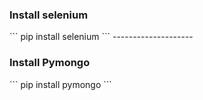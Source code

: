<h3>Install selenium</h3>
```
pip install selenium
```
--------------------
<h3>Install Pymongo</h3>
```
pip install pymongo
```
